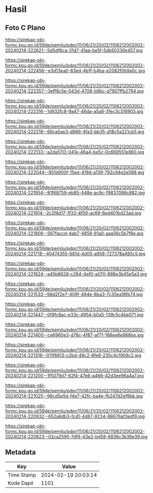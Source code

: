 # Hasil

## Foto C Plano

https://sirekap-obj-formc.kpu.go.id/59de/pemilu/pdpr/11/06/21/20/02/1106212002002-20240214-222621--5d5df6ca-31d7-41aa-be5f-5db50336e457.jpg

https://sirekap-obj-formc.kpu.go.id/59de/pemilu/pdpr/11/06/21/20/02/1106212002002-20240214-222456--e3d13ea0-83ed-4b1f-b4ba-e2082f0b9a0c.jpg

https://sirekap-obj-formc.kpu.go.id/59de/pemilu/pdpr/11/06/21/20/02/1106212002002-20240214-222357--3eff8c5e-043d-4708-b9bc-d7907ffb2794.jpg

https://sirekap-obj-formc.kpu.go.id/59de/pemilu/pdpr/11/06/21/20/02/1106212002002-20240214-222316--1d932fc8-9a47-46da-a5a8-3fec3c316903.jpg

https://sirekap-obj-formc.kpu.go.id/59de/pemilu/pdpr/11/06/21/20/02/1106212002002-20240214-222219--66ca5ae3-d966-4fa3-bb35-d18c5a221cb5.jpg

https://sirekap-obj-formc.kpu.go.id/59de/pemilu/pdpr/11/06/21/20/02/1106212002002-20240214-222133--a2da5113-041e-46a4-be5c-0c669551e860.jpg

https://sirekap-obj-formc.kpu.go.id/59de/pemilu/pdpr/11/06/21/20/02/1106212002002-20240214-222044--951d900f-15ee-419d-a139-792c94e2e088.jpg

https://sirekap-obj-formc.kpu.go.id/59de/pemilu/pdpr/11/06/21/20/02/1106212002002-20240214-221954--81f68759-eb85-448e-ac9c-f9837086c882.jpg

https://sirekap-obj-formc.kpu.go.id/59de/pemilu/pdpr/11/06/21/20/02/1106212002002-20240214-221914--2c2f4d17-1f33-4f59-ac69-6ed401bd23ad.jpg

https://sirekap-obj-formc.kpu.go.id/59de/pemilu/pdpr/11/06/21/20/02/1106212002002-20240214-221806--567faccd-4ab7-4858-81a0-aaa56c5b7f8e.jpg

https://sirekap-obj-formc.kpu.go.id/59de/pemilu/pdpr/11/06/21/20/02/1106212002002-20240214-221718--40474355-681d-4d05-a958-727378a485c5.jpg

https://sirekap-obj-formc.kpu.go.id/59de/pemilu/pdpr/11/06/21/20/02/1106212002002-20240214-221624--a45b8628-c284-4ef0-a070-888e3b45e5a3.jpg

https://sirekap-obj-formc.kpu.go.id/59de/pemilu/pdpr/11/06/21/20/02/1106212002002-20240214-221533--98d2f2e7-409f-494e-8ba3-7c35ea18fb74.jpg

https://sirekap-obj-formc.kpu.go.id/59de/pemilu/pdpr/11/06/21/20/02/1106212002002-20240214-221447--0f8fc8ac-e33c-4954-b0a5-139c5c4be071.jpg

https://sirekap-obj-formc.kpu.go.id/59de/pemilu/pdpr/11/06/21/20/02/1106212002002-20240214-221400--ce6960e3-d78c-4f87-af71-168ee8e888be.jpg

https://sirekap-obj-formc.kpu.go.id/59de/pemilu/pdpr/11/06/21/20/02/1106212002002-20240214-221318--011f8813-c2bd-48c2-8fe8-235c4cf909c2.jpg

https://sirekap-obj-formc.kpu.go.id/59de/pemilu/pdpr/11/06/21/20/02/1106212002002-20240214-221200--1f5079d7-62f4-47e6-a466-42d3ee96a4a7.jpg

https://sirekap-obj-formc.kpu.go.id/59de/pemilu/pdpr/11/06/21/20/02/1106212002002-20240214-221025--98cd5e5d-f4e7-42fc-ba4e-fb247d2ef9bb.jpg

https://sirekap-obj-formc.kpu.go.id/59de/pemilu/pdpr/11/06/21/20/02/1106212002002-20240214-220932--652a8db3-fcd1-4d87-9234-88676af3edf9.jpg

https://sirekap-obj-formc.kpu.go.id/59de/pemilu/pdpr/11/06/21/20/02/1106212002002-20240214-220823--02ca2595-7df6-43e2-bd58-6836c3b36e39.jpg


## Metadata

| Key        | Value               |
| ---------- | ------------------- |
| Time Stamp | 2024-02-19 20:03:14 |
| Kode Dapil | 1101                |



